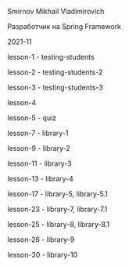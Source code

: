 Smirnov Mikhail Vladimirovich

Разработчик на Spring Framework

2021-11

lesson-1 - testing-students

lesson-2 - testing-students-2

lesson-3 - testing-students-3

lesson-4 

lesson-5 - quiz

lesson-7 - library-1

lesson-9 - library-2

lesson-11 - library-3

lesson-13 - library-4

lesson-17 - library-5, library-5.1

lesson-23 - library-7, library-7.1

lesson-25 - library-8, library-8.1

lesson-26 - library-9

lesson-30 - library-10